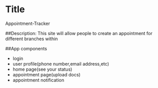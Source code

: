# Title
Appointment-Tracker

##Description:
This site will allow people to create an appointment for different branches within




##App components
* login
* user profile(phone number,email address,etc)
* home page(see your status)
* appointment page(upload docs)
* appointment notification